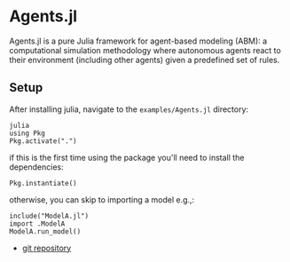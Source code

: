 # Agents.jl
Agents.jl is a pure Julia framework for agent-based modeling (ABM): a computational simulation methodology where autonomous agents react to their environment (including other agents) given a predefined set of rules. 

## Setup
After installing julia, navigate to the `examples/Agents.jl` directory:
```
julia
using Pkg
Pkg.activate(".")
```
if this is the first time using the package you'll need to install the dependencies:
```
Pkg.instantiate()
```
otherwise, you can skip to importing a model e.g.,:
```
include("ModelA.jl")
import .ModelA
ModelA.run_model()
```

- [git repository](https://github.com/JuliaDynamics/Agents.jl)